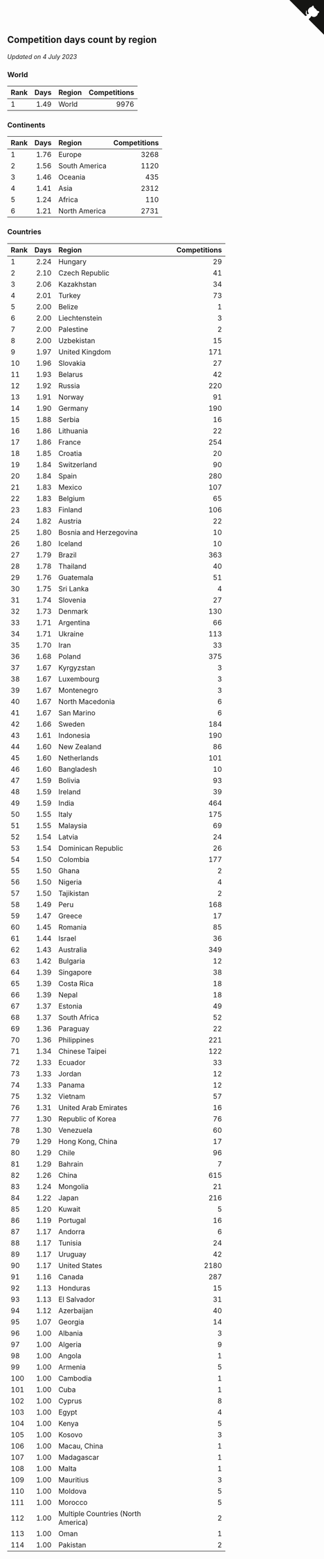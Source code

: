 ## Competition days count by region

*Updated on  4 July 2023*


### World

| Rank | Days | Region | Competitions |
| :--- | ---: | :--- | ---: |
| 1 | 1.49 | World | 9976 |

### Continents

| Rank | Days | Region | Competitions |
| :--- | ---: | :--- | ---: |
| 1 | 1.76 | Europe | 3268 |
| 2 | 1.56 | South America | 1120 |
| 3 | 1.46 | Oceania | 435 |
| 4 | 1.41 | Asia | 2312 |
| 5 | 1.24 | Africa | 110 |
| 6 | 1.21 | North America | 2731 |

### Countries

| Rank | Days | Region | Competitions |
| :--- | ---: | :--- | ---: |
| 1 | 2.24 | Hungary | 29 |
| 2 | 2.10 | Czech Republic | 41 |
| 3 | 2.06 | Kazakhstan | 34 |
| 4 | 2.01 | Turkey | 73 |
| 5 | 2.00 | Belize | 1 |
| 6 | 2.00 | Liechtenstein | 3 |
| 7 | 2.00 | Palestine | 2 |
| 8 | 2.00 | Uzbekistan | 15 |
| 9 | 1.97 | United Kingdom | 171 |
| 10 | 1.96 | Slovakia | 27 |
| 11 | 1.93 | Belarus | 42 |
| 12 | 1.92 | Russia | 220 |
| 13 | 1.91 | Norway | 91 |
| 14 | 1.90 | Germany | 190 |
| 15 | 1.88 | Serbia | 16 |
| 16 | 1.86 | Lithuania | 22 |
| 17 | 1.86 | France | 254 |
| 18 | 1.85 | Croatia | 20 |
| 19 | 1.84 | Switzerland | 90 |
| 20 | 1.84 | Spain | 280 |
| 21 | 1.83 | Mexico | 107 |
| 22 | 1.83 | Belgium | 65 |
| 23 | 1.83 | Finland | 106 |
| 24 | 1.82 | Austria | 22 |
| 25 | 1.80 | Bosnia and Herzegovina | 10 |
| 26 | 1.80 | Iceland | 10 |
| 27 | 1.79 | Brazil | 363 |
| 28 | 1.78 | Thailand | 40 |
| 29 | 1.76 | Guatemala | 51 |
| 30 | 1.75 | Sri Lanka | 4 |
| 31 | 1.74 | Slovenia | 27 |
| 32 | 1.73 | Denmark | 130 |
| 33 | 1.71 | Argentina | 66 |
| 34 | 1.71 | Ukraine | 113 |
| 35 | 1.70 | Iran | 33 |
| 36 | 1.68 | Poland | 375 |
| 37 | 1.67 | Kyrgyzstan | 3 |
| 38 | 1.67 | Luxembourg | 3 |
| 39 | 1.67 | Montenegro | 3 |
| 40 | 1.67 | North Macedonia | 6 |
| 41 | 1.67 | San Marino | 6 |
| 42 | 1.66 | Sweden | 184 |
| 43 | 1.61 | Indonesia | 190 |
| 44 | 1.60 | New Zealand | 86 |
| 45 | 1.60 | Netherlands | 101 |
| 46 | 1.60 | Bangladesh | 10 |
| 47 | 1.59 | Bolivia | 93 |
| 48 | 1.59 | Ireland | 39 |
| 49 | 1.59 | India | 464 |
| 50 | 1.55 | Italy | 175 |
| 51 | 1.55 | Malaysia | 69 |
| 52 | 1.54 | Latvia | 24 |
| 53 | 1.54 | Dominican Republic | 26 |
| 54 | 1.50 | Colombia | 177 |
| 55 | 1.50 | Ghana | 2 |
| 56 | 1.50 | Nigeria | 4 |
| 57 | 1.50 | Tajikistan | 2 |
| 58 | 1.49 | Peru | 168 |
| 59 | 1.47 | Greece | 17 |
| 60 | 1.45 | Romania | 85 |
| 61 | 1.44 | Israel | 36 |
| 62 | 1.43 | Australia | 349 |
| 63 | 1.42 | Bulgaria | 12 |
| 64 | 1.39 | Singapore | 38 |
| 65 | 1.39 | Costa Rica | 18 |
| 66 | 1.39 | Nepal | 18 |
| 67 | 1.37 | Estonia | 49 |
| 68 | 1.37 | South Africa | 52 |
| 69 | 1.36 | Paraguay | 22 |
| 70 | 1.36 | Philippines | 221 |
| 71 | 1.34 | Chinese Taipei | 122 |
| 72 | 1.33 | Ecuador | 33 |
| 73 | 1.33 | Jordan | 12 |
| 74 | 1.33 | Panama | 12 |
| 75 | 1.32 | Vietnam | 57 |
| 76 | 1.31 | United Arab Emirates | 16 |
| 77 | 1.30 | Republic of Korea | 76 |
| 78 | 1.30 | Venezuela | 60 |
| 79 | 1.29 | Hong Kong, China | 17 |
| 80 | 1.29 | Chile | 96 |
| 81 | 1.29 | Bahrain | 7 |
| 82 | 1.26 | China | 615 |
| 83 | 1.24 | Mongolia | 21 |
| 84 | 1.22 | Japan | 216 |
| 85 | 1.20 | Kuwait | 5 |
| 86 | 1.19 | Portugal | 16 |
| 87 | 1.17 | Andorra | 6 |
| 88 | 1.17 | Tunisia | 24 |
| 89 | 1.17 | Uruguay | 42 |
| 90 | 1.17 | United States | 2180 |
| 91 | 1.16 | Canada | 287 |
| 92 | 1.13 | Honduras | 15 |
| 93 | 1.13 | El Salvador | 31 |
| 94 | 1.12 | Azerbaijan | 40 |
| 95 | 1.07 | Georgia | 14 |
| 96 | 1.00 | Albania | 3 |
| 97 | 1.00 | Algeria | 9 |
| 98 | 1.00 | Angola | 1 |
| 99 | 1.00 | Armenia | 5 |
| 100 | 1.00 | Cambodia | 1 |
| 101 | 1.00 | Cuba | 1 |
| 102 | 1.00 | Cyprus | 8 |
| 103 | 1.00 | Egypt | 4 |
| 104 | 1.00 | Kenya | 5 |
| 105 | 1.00 | Kosovo | 3 |
| 106 | 1.00 | Macau, China | 1 |
| 107 | 1.00 | Madagascar | 1 |
| 108 | 1.00 | Malta | 1 |
| 109 | 1.00 | Mauritius | 3 |
| 110 | 1.00 | Moldova | 5 |
| 111 | 1.00 | Morocco | 5 |
| 112 | 1.00 | Multiple Countries (North America) | 2 |
| 113 | 1.00 | Oman | 1 |
| 114 | 1.00 | Pakistan | 2 |


<a href="https://github.com/JustinTimeCuber/wca_statistics" class="github-corner" aria-label="View source on Github"><svg width="80" height="80" viewBox="0 0 250 250" style="fill:#151513; color:#fff; position: absolute; top: 0; border: 0; right: 0;" aria-hidden="true"><path d="M0,0 L115,115 L130,115 L142,142 L250,250 L250,0 Z"></path><path d="M128.3,109.0 C113.8,99.7 119.0,89.6 119.0,89.6 C122.0,82.7 120.5,78.6 120.5,78.6 C119.2,72.0 123.4,76.3 123.4,76.3 C127.3,80.9 125.5,87.3 125.5,87.3 C122.9,97.6 130.6,101.9 134.4,103.2" fill="currentColor" style="transform-origin: 130px 106px;" class="octo-arm"></path><path d="M115.0,115.0 C114.9,115.1 118.7,116.5 119.8,115.4 L133.7,101.6 C136.9,99.2 139.9,98.4 142.2,98.6 C133.8,88.0 127.5,74.4 143.8,58.0 C148.5,53.4 154.0,51.2 159.7,51.0 C160.3,49.4 163.2,43.6 171.4,40.1 C171.4,40.1 176.1,42.5 178.8,56.2 C183.1,58.6 187.2,61.8 190.9,65.4 C194.5,69.0 197.7,73.2 200.1,77.6 C213.8,80.2 216.3,84.9 216.3,84.9 C212.7,93.1 206.9,96.0 205.4,96.6 C205.1,102.4 203.0,107.8 198.3,112.5 C181.9,128.9 168.3,122.5 157.7,114.1 C157.9,116.9 156.7,120.9 152.7,124.9 L141.0,136.5 C139.8,137.7 141.6,141.9 141.8,141.8 Z" fill="currentColor" class="octo-body"></path></svg></a><style>.github-corner:hover .octo-arm{animation:octocat-wave 560ms ease-in-out}@keyframes octocat-wave{0%,100%{transform:rotate(0)}20%,60%{transform:rotate(-25deg)}40%,80%{transform:rotate(10deg)}}@media (max-width:500px){.github-corner:hover .octo-arm{animation:none}.github-corner .octo-arm{animation:octocat-wave 560ms ease-in-out}}</style>
